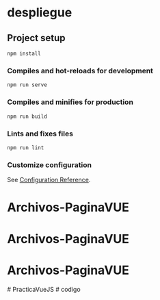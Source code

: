# despliegue

## Project setup
```
npm install
```

### Compiles and hot-reloads for development
```
npm run serve
```

### Compiles and minifies for production
```
npm run build
```

### Lints and fixes files
```
npm run lint
```

### Customize configuration
See [Configuration Reference](https://cli.vuejs.org/config/).
# Archivos-PaginaVUE
# Archivos-PaginaVUE
# Archivos-PaginaVUE
#   P r a c t i c a V u e J S  
 #   c o d i g o  
 